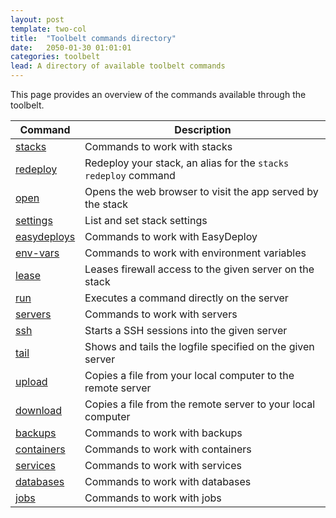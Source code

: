 ```yaml
---
layout: post
template: two-col
title:  "Toolbelt commands directory"
date:   2050-01-30 01:01:01
categories: toolbelt
lead: A directory of available toolbelt commands
---
```


This page provides an overview of the commands available through the toolbelt.

<table class='table table-bordered table-striped table-small'>
    <thead>
    <tr>
        <th align="center">Command</th>
        <th align="center">Description</th>
    </tr>
    </thead>
    <tbody>
	    <tr>
	        <td><a href="/toolbelt/toolbelt-stack-management">stacks</a></td>
	        <td>Commands to work with stacks</td>
	    </tr>
	    <tr>
	        <td><a href="/toolbelt/toolbelt-redeploy-command">redeploy</a></td>
	        <td>Redeploy your stack, an alias for the <code>stacks redeploy</code> command</td>
	    </tr>
	    <tr>
	        <td><a href="/toolbelt/toolbelt-open-command">open</a></td>
	        <td>Opens the web browser to visit the app served by the stack</td>
	    </tr>
	    <tr>
	        <td><a href="/toolbelt/toolbelt-settings-command">settings</a></td>
	        <td>List and set stack settings</td>
	    </tr>
	    <tr>
	        <td><a href="/toolbelt/toolbelt-easydeploy-commands">easydeploys</a></td>
	        <td>Commands to work with EasyDeploy</td>
	    </tr>
	    <tr>
	        <td><a href="/toolbelt/toolbelt-environment-variable-management">env-vars</a></td>
	        <td>Commands to work with environment variables</td>
	    </tr>
	    <tr>
	        <td><a href="/toolbelt/toolbelt-lease-management">lease</a></td>
	        <td>Leases firewall access to the given server on the stack</td>
	    </tr>
	    <tr>
	        <td><a href="/toolbelt/toolbelt-run-command">run</a></td>
	        <td>Executes a command directly on the server</td>
	    </tr>
	    <tr>
	        <td><a href="/toolbelt/toolbelt-server-management">servers</a></td>
	        <td>Commands to work with servers</td>
	    </tr>
	    <tr>
	        <td><a href="/toolbelt/toolbelt-ssh-to-servers">ssh</a></td>
	        <td>Starts a SSH sessions into the given server</td>
	    </tr>
	    <tr>
	        <td><a href="/toolbelt/toolbelt-tail-command">tail</a></td>
	        <td>Shows and tails the logfile specified on the given server</td>
	    </tr>
	    <tr>
	        <td><a href="/toolbelt/toolbelt-upload-command">upload</a></td>
	        <td>Copies a file from your local computer to the remote server</td>
	    </tr>
	    <tr>
	        <td><a href="/toolbelt/toolbelt-download-command">download</a></td>
	        <td>Copies a file from the remote server to your local computer</td>
	    </tr>
	    <tr>
	        <td><a href="/toolbelt/toolbelt-backup-management">backups</a></td>
	        <td>Commands to work with backups</td>
	    </tr>
	    <tr>
	        <td><a href="/toolbelt/toolbelt-container-management">containers</a></td>
	        <td>Commands to work with containers</td>
	    </tr>
	    <tr>
	        <td><a href="/toolbelt/toolbelt-service-management">services</a></td>
	        <td>Commands to work with services</td>
	    </tr>
	    <tr>
	        <td><a href="/toolbelt/toolbelt-database-management">databases</a></td>
	        <td>Commands to work with databases</td>
	    </tr>
	    <tr>
	        <td><a href="/toolbelt/toolbelt-job-management">jobs</a></td>
	        <td>Commands to work with jobs</td>
	    </tr>
    </tbody>
</table>